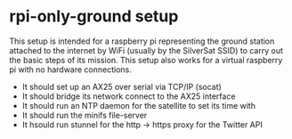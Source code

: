 # rpi-only-ground setup

This setup is intended for a raspberry pi representing the ground station attached to the internet by WiFi (usually by the SilverSat SSID) to carry out the basic steps of its mission. This setup also works for a virtual raspberry pi with no hardware connections. 

* It should set up an AX25 over serial via TCP/IP (socat)
* It should bridge its network connect to the AX25 interface
* It should run an NTP daemon for the satellite to set its time with
* It should run the minifs file-server 
* It hsould run stunnel for the http -> https proxy for the Twitter API




